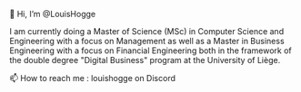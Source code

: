 👋 Hi, I’m @LouisHogge

I am currently doing a Master of Science (MSc) in Computer Science and Engineering with a focus on Management as well as a Master in Business Engineering with a focus on Financial Engineering both in the framework of the double degree "Digital Business" program at the University of Liège.

📫 How to reach me : louishogge on Discord

<!---
[![Top Langs](https://github-readme-stats.vercel.app/api/top-langs/?username=LouisHogge&theme=dracula)](https://github.com/LouisHogge/github-readme-stats)
--->

<!---
LouisHogge/LouisHogge is a ✨ special ✨ repository because its `README.md` (this file) appears on your GitHub profile.
You can click the Preview link to take a look at your changes.
--->
